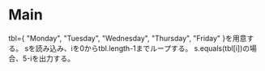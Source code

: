 # Main
tbl={ "Monday", "Tuesday", "Wednesday", "Thursday", "Friday" }を用意する。
sを読み込み、iを0からtbl.length-1までループする。
s.equals(tbl[i])の場合、5-iを出力する。
